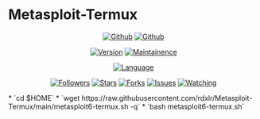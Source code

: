# Metasploit-Termux
<p align="center">
<a href="https://github.com/rdxlr"><img title="Github" src="https://img.shields.io/badge/rdxlr-grey?style=for-the-badge&logo=github"></a>
<a href="https://github.com/rdxlr/nphisher"><img title="Github" src="https://img.shields.io/badge/Metasploit-Termux-blue?style=for-the-badge"></a>
</p>

<p align="center">
<a href="https://github.com/RDXLR/Metasploit-Termux"><img title="Version" src="https://img.shields.io/badge/Version-1.0-green.svg"></a>
<a href="https://github.com/RDXLR/Metasploit-Termux"><img title="Maintainence" src="https://img.shields.io/badge/Maintained%3F-yes-green.svg"></a>
</p>

<p align="center">
<a href="https://github.com/rdxlr"><img title="Language" src="https://img.shields.io/badge/Made%20with-Bash-1f425f.svg?v=103"></a>
</p>

<p align="center">
<a href="https://github.com/rdxlr"><img title="Followers" src="https://img.shields.io/github/followers/rdxlr?color=blue&style=flat-square"></a>
<a href="https://github.com/rdxlr"><img title="Stars" src="https://img.shields.io/github/stars/rdxlr/Metasploit-Termux?color=red&style=flat-square"></a>
<a href="https://github.com/rdxlr"><img title="Forks" src="https://img.shields.io/github/forks/rdxlr/Metasploit-Termux?color=red&style=flat-square"></a>
<a href="https://github.com/rdxlr"><img title="Issues" src="https://img.shields.io/github/issues/rdxlr/nphisher?color=red&style=flat-square"></a>
<a href="https://github.com/rdxlr"><img title="Watching" src="https://img.shields.io/github/watchers/rdxlr/nphisher?label=Watchers&color=blue&style=flat-square"></a>
</p>
* `cd $HOME`
* `wget https://raw.githubusercontent.com/rdxlr/Metasploit-Termux/main/metasploit6-termux.sh -q`
* `bash metasploit6-termux.sh`

